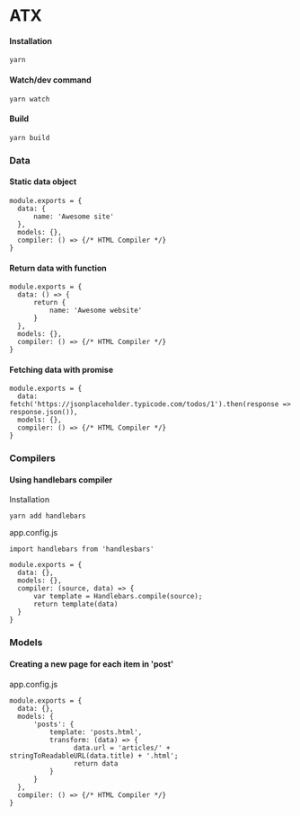 # ATX

#### Installation

```
yarn
```

#### Watch/dev command

```
yarn watch
```

#### Build

```
yarn build
```

### Data
#### Static data object
```
module.exports = {
  data: {
      name: 'Awesome site'
  }, 
  models: {},
  compiler: () => {/* HTML Compiler */}
}
```

#### Return data with function
```
module.exports = {
  data: () => {
      return {
          name: 'Awesome website'
      }
  }, 
  models: {},
  compiler: () => {/* HTML Compiler */}
}
```

#### Fetching data with promise
```
module.exports = {
  data: fetch('https://jsonplaceholder.typicode.com/todos/1').then(response => response.json()), 
  models: {},
  compiler: () => {/* HTML Compiler */}
}
```

### Compilers
#### Using handlebars compiler

Installation
```
yarn add handlebars
```

app.config.js
```
import handlebars from 'handlesbars'

module.exports = {
  data: {},
  models: {},
  compiler: (source, data) => {
      var template = Handlebars.compile(source);
      return template(data)
  }
}
```


### Models
#### Creating a new page for each item in 'post'

app.config.js
```
module.exports = {
  data: {},
  models: {
      'posts': {
          template: 'posts.html',
          transform: (data) => {
                data.url = 'articles/' + stringToReadableURL(data.title) + '.html';
                return data
          }
      }
  },
  compiler: () => {/* HTML Compiler */}
}
```

